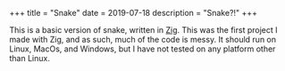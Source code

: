+++
title = "Snake"
date = 2019-07-18
description = "Snake?!"
+++

This is a basic version of snake, written in [Zig](https://ziglang.org). This
was the first project I made with Zig, and as such, much of the code is messy.
It should run on Linux, MacOs, and Windows, but I have not tested on any
platform other than Linux.
